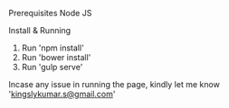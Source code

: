 Prerequisites
Node JS

Install & Running
1. Run 'npm install'
2. Run 'bower install'
3. Run 'gulp serve'

Incase any issue in running the page, kindly let me know 'kingslykumar.s@gmail.com'